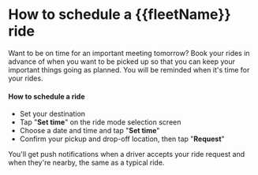 <h1>How to schedule a {{fleetName}} ride</h1>

Want to be on time for an important meeting tomorrow? Book your rides in advance of when you want to be picked up so that you can keep your important things going as planned. You will be reminded when it's time for your rides.
<br>
<h4>How to schedule a ride</h4>

- Set your destination
- Tap "**Set time**" on the ride mode selection screen
- Choose a date and time and tap "**Set time**"
- Confirm your pickup and drop-off location, then tap "**Request**"


You'll get push notifications when a driver accepts your ride request and when they're nearby, the same as a typical ride.

